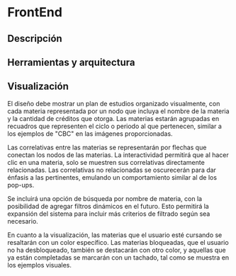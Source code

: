 # FrontEnd
## Descripción



## Herramientas y arquitectura



## Visualización
El diseño debe mostrar un plan de estudios organizado visualmente, con cada materia representada por un nodo que incluya el nombre de la materia y la cantidad de créditos que otorga. Las materias estarán agrupadas en recuadros que representen el ciclo o periodo al que pertenecen, similar a los ejemplos de "CBC" en las imágenes proporcionadas.

Las correlativas entre las materias se representarán por flechas que conectan los nodos de las materias. La interactividad permitirá que al hacer clic en una materia, solo se muestren sus correlativas directamente relacionadas. Las correlativas no relacionadas se oscurecerán para dar énfasis a las pertinentes, emulando un comportamiento similar al de los pop-ups.

Se incluirá una opción de búsqueda por nombre de materia, con la posibilidad de agregar filtros dinámicos en el futuro. Esto permitirá la expansión del sistema para incluir más criterios de filtrado según sea necesario.

En cuanto a la visualización, las materias que el usuario esté cursando se resaltarán con un color específico. Las materias bloqueadas, que el usuario no ha desbloqueado, también se destacarán con otro color, y aquellas que ya están completadas se marcarán con un tachado, tal como se muestra en los ejemplos visuales.